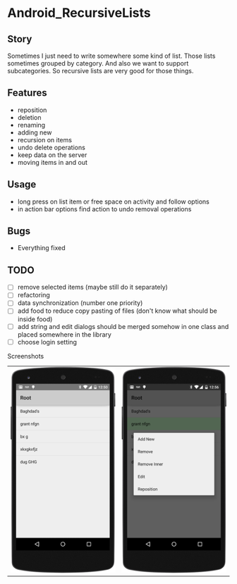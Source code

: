 # Android_RecursiveLists

## Story
Sometimes I just need to write somewhere some kind of list.
Those lists sometimes grouped by category. And also we want to support subcategories. 
So recursive lists are very good for those things.

## Features
* reposition 
* deletion 
* renaming
* adding new
* recursion on items
* undo delete operations
* keep data on the server
* moving items in and out


## Usage
* long press on list item or free space on activity and follow options
* in action bar options find action to undo removal operations

## Bugs
* Everything fixed

## TODO 
- [ ] remove selected items (maybe still do it separately)
- [ ] refactoring
- [ ] data synchronization (number one priority)
- [ ] add food to reduce copy pasting of files (don't know what should be inside food)
- [ ] add string and edit dialogs should be merged somehow in one 
        class and placed somewhere in the library
- [ ] choose login setting

Screenshots

<table>
  <tr>
    <td>
      <img src="https://raw.githubusercontent.com/antoshkaplus/Android_RecursiveLists/master/screenshots/root_list.png" />
    </td>
    <td>
      <img src="https://raw.githubusercontent.com/antoshkaplus/Android_RecursiveLists/master/screenshots/context_menu.png" />
    </td>
  </tr>
</table>
